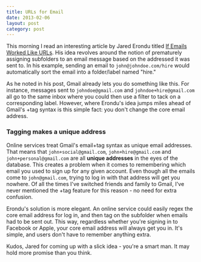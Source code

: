 ```yaml
---
title: URLs for Email
date: 2013-02-06
layout: post
category: post
---
```


This morning I read an interesting article by Jared Erondu titled [If Emails Worked Like URLs](http://blog.jarederondu.com/if-emails-worked-like-urls). His idea revolves around the notion of prematurely assigning subfolders to an email message based on the addressed it was sent to. In his example, sending an email to `john@johndoe.com/hire` would automatically sort the email into a folder/label named "hire."

<!-- more -->

As he noted in his post, Gmail already lets you do something like this. For instance, messages sent to `johndoe@gmail.com` and `johndoe+hire@gmail.com` all go to the same inbox where you could then use a filter to tack on a corresponding label. However, where Erondu's idea jumps miles ahead of Gmail's +tag syntax is this simple fact: you don't change the core email address.

### Tagging makes a unique address

Online services treat Gmail's email+tag syntax as unique email addresses. That means that `john+social@gmail.com`, `john+hire@gmail.com` and `john+personal@gmail.com` are all **unique addresses** in the eyes of the database. This creates a problem when it comes to remembering which email you used to sign up for any given account. Even though all the emails come to `john@gmail.com`, trying to log in with that address will get you nowhere. Of all the times I've switched friends and family to Gmail, I've never mentioned the +tag feature for this reason - no need for extra confusion.

Erondu's solution is more elegant. An online service could easily regex the core email address for log in, and then tag on the subfolder when emails had to be sent out. This way, regardless whether you're signing in to Facebook or Apple, your core email address will always get you in. It's simple, and users don't have to remember anything extra.

Kudos, Jared for coming up with a slick idea - you're a smart man. It may hold more promise than you think.

